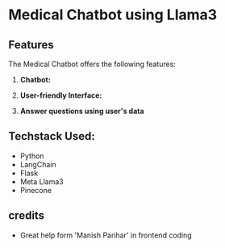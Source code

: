 # Medical Chatbot using Llama3

## Features

The Medical Chatbot offers the following features:

1. **Chatbot:**

2. **User-friendly Interface:**

3. **Answer questions using user's data**


## Techstack Used:

- Python
- LangChain
- Flask
- Meta Llama3
- Pinecone

## credits
- Great help form  'Manish Parihar' in frontend coding
